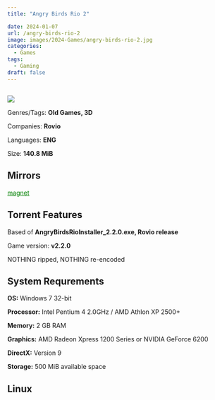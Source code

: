 ```yaml
---
title: "Angry Birds Rio 2"

date: 2024-01-07
url: /angry-birds-rio-2
image: images/2024-Games/angry-birds-rio-2.jpg
categories:
  - Games
tags:
  - Gaming
draft: false
---
```

##
![](/images/2024-Games/angry-birds-rio-2.jpg)

Genres/Tags: **Old Games, 3D**

Companies: **Rovio**

Languages: **ENG**

Size: **140.8 MiB**

## Mirrors
<a href="magnet:?xt=urn:btih:N35V4Y2T54IEOGMGOB2D4VTT5S7ZKHQW&dn=Angry%20Birds%20Rio%202" style="color: green;">magnet</a>

## Torrent Features
Based of **AngryBirdsRioInstaller_2.2.0.exe, Rovio release**

Game version: **v2.2.0**

NOTHING ripped, NOTHING re-encoded

## System Requrements
**OS:** Windows 7 32-bit

**Processor:** Intel Pentium 4 2.0GHz / AMD Athlon XP 2500+

**Memory:** 2 GB RAM

**Graphics:** AMD Radeon Xpress 1200 Series or NVIDIA GeForce 6200

**DirectX:** Version 9

**Storage:** 500 MiB available space


## Linux
